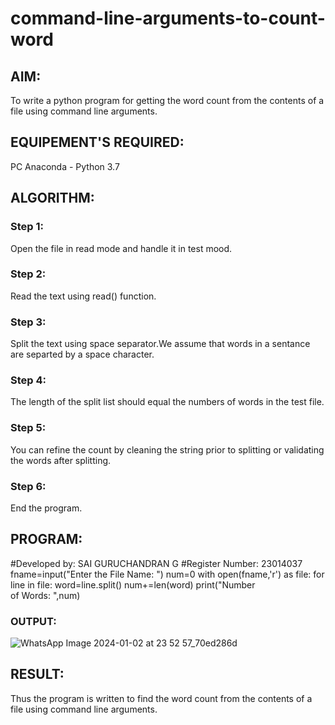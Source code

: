 # command-line-arguments-to-count-word
## AIM:
To write a python program for getting the word count from the contents of a file using command line arguments.
## EQUIPEMENT'S REQUIRED: 
PC
Anaconda - Python 3.7
## ALGORITHM: 
### Step 1:
Open the file in read mode and handle it in test mood.
### Step 2: 
Read the text using read() function.
### Step 3: 
Split the text using space separator.We assume that words in a sentance are separted by a space character.
### Step 4:  
The length of the split list should equal the numbers of words in the test file.
### Step 5: 
You can refine the count by cleaning the string prior to splitting or validating the words after splitting.
### Step 6: 
End the program.

## PROGRAM:
#Developed by: SAI GURUCHANDRAN G
#Register Number: 23014037
fname=input("Enter the File Name: ")
num=0
with open(fname,'r') as file:
    for line in file:
        word=line.split()
        num+=len(word)
print("Number of Words: ",num)
### OUTPUT:

![WhatsApp Image 2024-01-02 at 23 52 57_70ed286d](https://github.com/Saiguruchandran/command-line-arguments-to-count-word/assets/144870946/b4837f7c-3017-4b7a-a4fb-2c2cff36a590)


## RESULT:
Thus the program is written to find the word count from the contents of a file using command line arguments.
